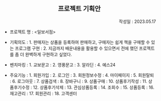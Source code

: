 <div align="center">
    <h2>프로젝트 기획안</h2>
</div>
<div align="right">
    작성일 : 2023.05.17
</div>

- 프로젝트 명 : <일보서점>

- 기획의도
 : 1. 판매자는 상품을 등록하여 판매하고, 구매자는 쉽게 책을 구매할 수 있는 프로그램 구현
 : 2. 지금까지 배운내용을 활용할 수 있으면서 전에 했던 프로젝트를 좀 더 완벽하게 구현하고 싶었다.

- 벤치마킹
 : 1. 교보문고
 : 2. 영풍문고
 : 3. 알라딘
 : 4. 예스24

- 주요기능
 : 1. 회원가입 
 : 2. 로그인
 : 3. 회원정보수정
 : 4. 마이페이지
 : 5. 회원탈퇴
 : 6. 로그아웃
 : 7. 상품검색
 : 8. 장바구니
 : 9. 상품구매
 : 10. 상품후기작성
 : 11. 상품후기수정
 : 12. 상품후기삭제
 : 13. 관심상품등록
 : 14. 조회수
 : 15. 상품등록
 : 16. 재고관리
 : 17. 회원관리
 : 18. 고객센터
